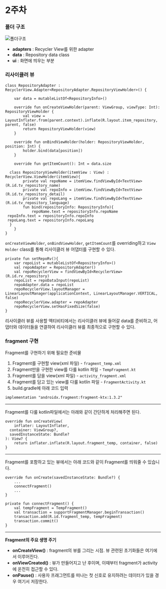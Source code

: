 ﻿
# 2주차

### 폴더 구조
![폴더구조](https://user-images.githubusercontent.com/57510192/114294030-30f56700-9ad6-11eb-92f5-7d8625461ac0.PNG)
- **adapters** : Recycler View를 위한 adapter
- **data** : Repository data class
- **ui** : 화면에 띄우는 부분

### 리사이클러 뷰
```
class RepositoryAdapter : RecyclerView.Adapter<RepositoryAdapter.RepositoryViewHolder>() {  
  
    var data = mutableListOf<RepositoryInfo>()  
  
    override fun onCreateViewHolder(parent: ViewGroup, viewType: Int): RepositoryViewHolder {  
        val view = LayoutInflater.from(parent.context).inflate(R.layout.item_repository, parent, false)  
        return RepositoryViewHolder(view)  
    }  
  
    override fun onBindViewHolder(holder: RepositoryViewHolder, position: Int) {  
        holder.bind(data[position])  
    }  
  
    override fun getItemCount(): Int = data.size  
  
  class RepositoryViewHolder(itemView : View) : RecyclerView.ViewHolder(itemView){  
        private val repoName = itemView.findViewById<TextView>(R.id.tv_repository_name)  
        private val repoInfo = itemView.findViewById<TextView>(R.id.tv_repository_detail)  
        private val repoLang = itemView.findViewById<TextView>(R.id.tv_repository_language)  
        fun bind(repositoryInfo: RepositoryInfo){  
            repoName.text = repositoryInfo.repoName  
 repoInfo.text = repositoryInfo.repoInfo  
 repoLang.text = repositoryInfo.repoLang  
  }  
    }  
}
```
`onCreateViewHolder`, `onBindViewHolder`, `getItemCount`를 overriding하고 `View Holder` class를 통해 리사이클러 뷰 어댑터를 구현할 수 있다.
```
private fun setRepoRv(){  
    var repoList = mutableListOf<RepositoryInfo>()  
    val repoAdapter = RepositoryAdapter()  
    val repoRecyclerView = findViewById<RecyclerView>(R.id.rv_repository)  
    repoList = repoDataInput(repoList)  
    repoAdapter.data = repoList  
    repoRecyclerView.layoutManager = LinearLayoutManager(applicationContext, LinearLayoutManager.VERTICAL, false)  
    repoRecyclerView.adapter = repoAdapter  
    repoRecyclerView.setHasFixedSize(false)  
}
```
리사이클러 뷰를 사용할 액티비티에서는 리사이클러 뷰에 들어갈 data를 준비하고, 어댑터와 데이터들을 연결하여 리사이클러 뷰를 최종적으로 구현할 수 있다.

### fragment 구현
Fragment를 구현하기 위해 필요한 준비물
1. Fragment를 구현할 view(xml 파일) - `fragment_temp.xml`
2. Fragment만을 구현한 view를 다룰 kotlin 파일 - `TempFragment.kt`
3. Fragment를 담을 view(xml 파일) - `activity_fragment.xml`
4. Fragment를 담고 있는 view를 다룰 kotlin 파일 - `FragmentActivity.kt`
5. build.gradle에 아래 코드 입력
```
implementation "androidx.fragment:fragment-ktx:1.3.2"
```
***
Fragment를 다룰 kotlin파일에서는 아래와 같이 간단하게 처리해주면 된다.
```
override fun onCreateView(  
    inflater: LayoutInflater,  
  container: ViewGroup?,  
  savedInstanceState: Bundle?  
): View? {  
    return inflater.inflate(R.layout.fragment_temp, container, false)  
}
```
***
Fragment를 포함하고 있는 뷰에서는 아래 코드와 같이 Fragment를 띄워줄 수 있습니다.
```
override fun onCreate(savedInstanceState: Bundle?) {  
    ...
    connectFragment()  
    ...
}  
  
private fun connectFragment() {  
    val tempFragment = TempFragment()  
    val transaction = supportFragmentManager.beginTransaction()  
    transaction.add(R.id.fragment_temp, tempFragment)  
    transaction.commit()  
}
```
* * *
**Fragment의 주요 생명 주기**
- **onCreateView()** : fragment의 뷰를 그리는 시점. 뷰 관련된 초기화들은 여기에서 이루어진다.
- **onViewCreated()** : 뷰가 만들어지고 난 후이며, 이때부터 fragment가 activity에 온전히 접근할 수 있다.
- **onPause()** : 사용자 프래그먼트를 떠나는 첫 신호로 유지하려는 데이터가 있을 경우 여기서 저장한다.
